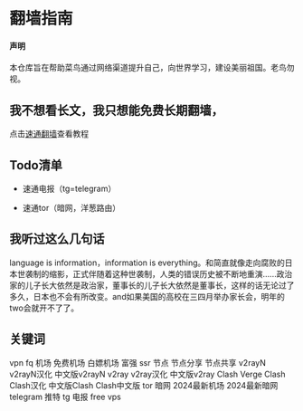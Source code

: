 # 翻墙指南

#### 声明

本仓库旨在帮助菜鸟通过网络渠道提升自己，向世界学习，建设美丽祖国。老鸟勿视。

## 我不想看长文，我只想能免费长期翻墙，

点击[速通翻墙](https://github.com/TechNinjaGuru/fq/blob/main/%E9%80%9F%E9%80%9A%E7%BF%BB%E5%A2%99.md)查看教程

## Todo清单

- 速通电报（tg=telegram）

- 速通tor（暗网，洋葱路由）



## 我听过这么几句话

language is information，information is everything。和简直就像走向腐败的日本世袭制的缩影，正式伴随着这种世袭制，人类的错误历史被不断地重演......政治家的儿子长大依然是政治家，董事长的儿子长大依然是董事长，这样的话无论过了多久，日本也不会有所改变。and如果美国的高校在三四月举办家长会，明年的two会就开不了了。

## 关键词

vpn fq 机场 免费机场 白嫖机场 富强 ssr 节点 节点分享 节点共享 v2rayN v2rayN汉化 中文版v2rayN v2ray v2ray汉化 中文版v2ray Clash Verge Clash Clash汉化 中文版Clash Clash中文版 tor 暗网 2024最新机场 2024最新暗网 telegram 推特 tg 电报 free vps
